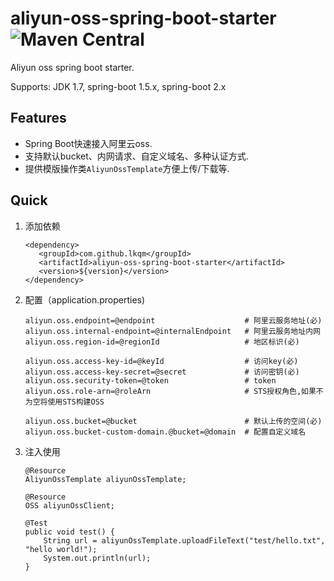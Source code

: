 # aliyun-oss-spring-boot-starter ![Maven Central](https://img.shields.io/maven-central/v/com.github.lkqm/aliyun-oss-spring-boot-starter)

Aliyun oss spring boot starter.

Supports: JDK 1.7, spring-boot 1.5.x, spring-boot 2.x

## Features
- Spring Boot快速接入阿里云oss.
- 支持默认bucket、内网请求、自定义域名、多种认证方式.
- 提供模版操作类`AliyunOssTemplate`方便上传/下载等.


## Quick
1. 添加依赖
    ```
   <dependency>
       <groupId>com.github.lkqm</groupId>
       <artifactId>aliyun-oss-spring-boot-starter</artifactId>
       <version>${version}</version>
   </dependency>
    ```

2. 配置（application.properties)
    ```
   aliyun.oss.endpoint=@endpoint                    # 阿里云服务地址(必)
   aliyun.oss.internal-endpoint=@internalEndpoint   # 阿里云服务地址内网
   aliyun.oss.region-id=@regionId                   # 地区标识(必)
   
   aliyun.oss.access-key-id=@keyId                  # 访问key(必)
   aliyun.oss.access-key-secret=@secret             # 访问密钥(必)
   aliyun.oss.security-token=@token                 # token
   aliyun.oss.role-arn=@roleArn                     # STS授权角色,如果不为空将使用STS构建OSS
   
   aliyun.oss.bucket=@bucket                        # 默认上传的空间(必)
   aliyun.oss.bucket-custom-domain.@bucket=@domain  # 配置自定义域名
   ```

3. 注入使用
    ```
    @Resource
    AliyunOssTemplate aliyunOssTemplate;
   
    @Resource
    OSS aliyunOssClient;

    @Test
    public void test() {
        String url = aliyunOssTemplate.uploadFileText("test/hello.txt", "hello world!");
        System.out.println(url);
    }
    ```